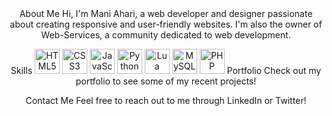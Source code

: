 <div align="center">
About Me
Hi, I'm Mani Ahari, a web developer and designer passionate about creating responsive and user-friendly websites. I'm also the owner of Web-Services, a community dedicated to web development.

Skills
<img src="https://cdn.jsdelivr.net/gh/devicons/devicon/icons/html5/html5-original.svg" alt="HTML5" width="40" height="40" />
<img src="https://cdn.jsdelivr.net/gh/devicons/devicon/icons/css3/css3-original.svg" alt="CSS3" width="40" height="40" />
<img src="https://cdn.jsdelivr.net/gh/devicons/devicon/icons/javascript/javascript-original.svg" alt="JavaScript" width="40" height="40" />
<img src="https://cdn.jsdelivr.net/gh/devicons/devicon/icons/python/python-original.svg" alt="Python" width="40" height="40" />
<img src="https://cdn.jsdelivr.net/gh/devicons/devicon/icons/lua/lua-original-wordmark.svg" alt="Lua" width="40" height="40" />
<img src="https://cdn.jsdelivr.net/gh/devicons/devicon/icons/mysql/mysql-original-wordmark.svg" alt="MySQL" width="40" height="40" />
<img src="https://cdn.jsdelivr.net/gh/devicons/devicon/icons/php/php-plain.svg" alt="PHP" width="40" height="40" />
Portfolio
Check out my portfolio to see some of my recent projects!

Contact Me
Feel free to reach out to me through LinkedIn or Twitter!

</div>
